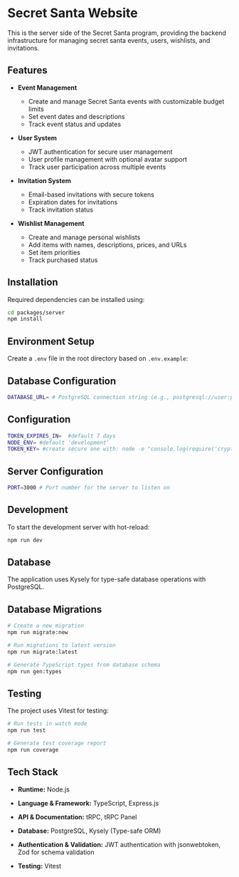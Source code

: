 # Secret Santa Website
This is the server side of the Secret Santa program, providing the backend infrastructure for managing secret santa events, users, wishlists, and invitations.

## Features
- **Event Management**
  - Create and manage Secret Santa events with customizable budget limits
  - Set event dates and descriptions
  - Track event status and updates

- **User System**
  - JWT authentication for secure user management
  - User profile management with optional avatar support
  - Track user participation across multiple events

- **Invitation System**
  - Email-based invitations with secure tokens
  - Expiration dates for invitations
  - Track invitation status

- **Wishlist Management**
  - Create and manage personal wishlists
  - Add items with names, descriptions, prices, and URLs
  - Set item priorities
  - Track purchased status

## Installation
Required dependencies can be installed using:
```bash
cd packages/server
npm install
```

## Environment Setup
Create a `.env` file in the root directory based on `.env.example`:


## Database Configuration
```bash
DATABASE_URL= # PostgreSQL connection string (e.g., postgresql://user:password@localhost:5432/database)
```

## Configuration
```bash
TOKEN_EXPIRES_IN=  #default 7 days
NODE_ENV= #default 'development'
TOKEN_KEY= #create secure one with: node -e "console.log(require('crypto').randomBytes(64).toString('hex'))"
```

## Server Configuration
```bash
PORT=3000 # Port number for the server to listen on
```

## Development
To start the development server with hot-reload:
```bash
npm run dev
```

## Database
The application uses Kysely for type-safe database operations with PostgreSQL.

## Database Migrations
```bash
# Create a new migration
npm run migrate:new

# Run migrations to latest version
npm run migrate:latest

# Generate TypeScript types from database schema
npm run gen:types
```

## Testing
The project uses Vitest for testing:
```bash
# Run tests in watch mode
npm run test

# Generate test coverage report
npm run coverage
```

## Tech Stack

- **Runtime:** Node.js

- **Language & Framework:** TypeScript, Express.js

- **API & Documentation:** tRPC, tRPC Panel

- **Database:** PostgreSQL, Kysely (Type-safe ORM)

- **Authentication & Validation:** JWT authentication with jsonwebtoken, Zod for schema validation

- **Testing:** Vitest
